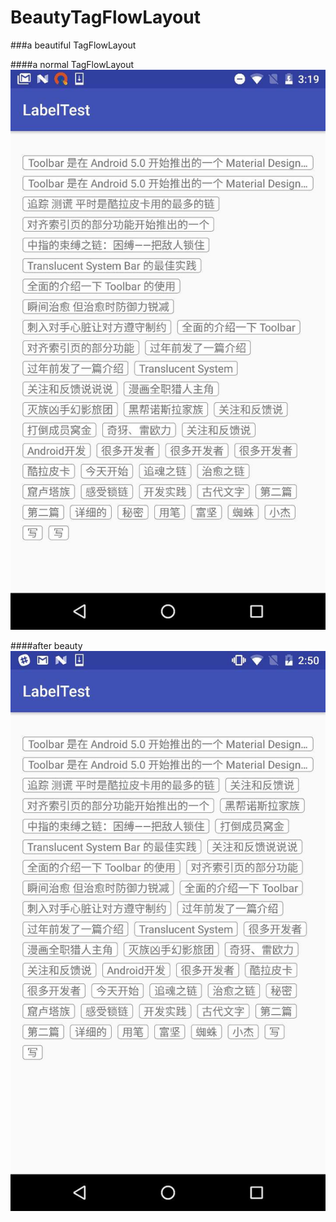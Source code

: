 # BeautyTagFlowLayout
###a beautiful TagFlowLayout


 ####a normal TagFlowLayout
 ![Alt text](https://github.com/wenmagi/README_PICS/blob/master/BeautyTagFlowLayout/first.jpeg)
 
 ####after beauty
 ![Alt text](https://github.com/wenmagi/README_PICS/blob/master/BeautyTagFlowLayout/third.jpeg)


